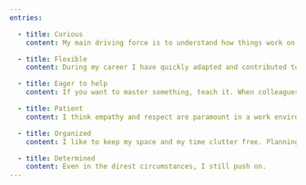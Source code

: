 ```yaml
---
entries:

  - title: Curious
    content: My main driving force is to understand how things work on the inside. I enjoy learning, on the job and for personal growth. Having a wider arsenal of problem solving skills improves creativity and critical thinking.

  - title: Flexible
    content: During my career I have quickly adapted and contributed to different ecosystems and teams. I am also capable of negotiation and making decisions that appease multiple stakeholders.

  - title: Eager to help
    content: If you want to master something, teach it. When colleagues turn to me with questions or problems, I try to be as helpful as possible; when they do not, I actively try to participate.

  - title: Patient
    content: I think empathy and respect are paramount in a work environment. I always keep cool and bring a positive attitude.

  - title: Organized
    content: I like to keep my space and my time clutter free. Planning tasks thoroughly saves time in the long run as you reduce iteration.

  - title: Determined
    content: Even in the direst circumstances, I still push on.
---
```

